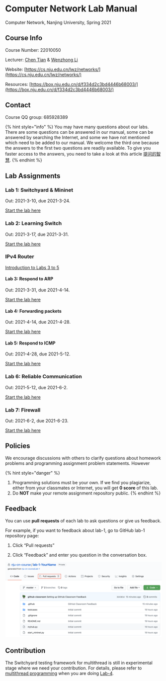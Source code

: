 # Computer Network Lab Manual

Computer Network, Nanjing University, Spring 2021

## Course Info

Course Number: 22010050

Lecturer: [Chen Tian](https://cs.nju.edu.cn/tianchen/) & [Wenzhong Li](https://cs.nju.edu.cn/lwz/)

Website: [https://cs.nju.edu.cn/lwz/networks/](https://cs.nju.edu.cn/lwz/networks/)

Resources: [https://box.nju.edu.cn/d/f334d2c3bd4446b68003/](https://box.nju.edu.cn/d/f334d2c3bd4446b68003/)

## Contact

Course QQ group: 685928389

{% hint style="info" %}
You may have many questions about our labs. There are some questions can be answered in our manual, some can be answered by searching the Internet, and some we have not mentioned which need to be added to our manual. We welcome the third one because the answers to the first two questions are readily available. To give you faster access to the answers, you need to take a look at this article [提问的智慧](https://github.com/ryanhanwu/How-To-Ask-Questions-The-Smart-Way/blob/master/README-zh_CN.md).
{% endhint %}

## Lab Assignments

### Lab 1: Switchyard & Mininet

Out: 2021-3-10, due 2021-3-24.

[Start the lab here](lab-1/)

### Lab 2: Learning Switch

Out: 2021-3-17, due 2021-3-31.

[Start the lab here](lab-2/)

### IPv4 Router

[Introduction to Labs 3 to 5](ipv4-router/)

#### Lab 3: Respond to ARP

Out: 2021-3-31, due 2021-4-14.

[Start the lab here](ipv4-router/lab-3/)

#### Lab 4: Forwarding packets

Out: 2021-4-14, due 2021-4-28.

[Start the lab here](ipv4-router/lab-4/)

#### Lab 5: Respond to ICMP

Out: 2021-4-28, due 2021-5-12.

[Start the lab here](ipv4-router/lab-5/)

### Lab 6: Reliable Communication

Out: 2021-5-12, due 2021-6-2.

[Start the lab here](lab-6/)

### Lab 7: Firewall

Out: 2021-6-2, due 2021-6-23.

[Start the lab here](lab-7/)

## Policies

We encourage discussions with others to clarify questions about homework problems and programming assignment problem statements. However

{% hint style="danger" %}
1. Programming solutions must be your own. If we find you plagiarize, either from your classmates or Internet, you will get **0 score** of this lab.
2. Do **NOT** make your remote assignment repository public.
{% endhint %}

## Feedback

You can use **pull requests** of each lab to ask questions or give us feedback.

For example, if you want to feedback about lab-1, go to GitHub lab-1 repository page:

1. Click “Pull requests”

2. Click “Feedback” and enter you question in the conversation box.

![pull\_request](.gitbook/assets/pull_request.png)

## Contribution

The Switchyard testing framework for multithread is still in experimental stage where we need your contribution. For details, please refer to [multithread programming](appendix/multithread-programming.md) when you are doing [Lab-4](ipv4-router/lab-4/).

